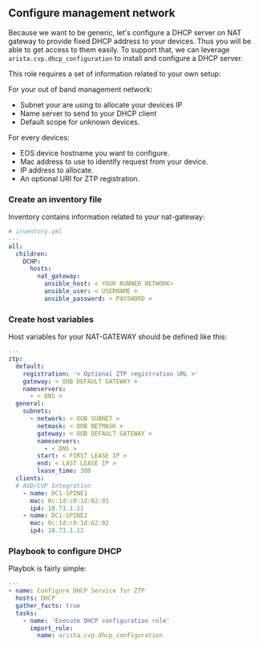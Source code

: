 ## Configure management network

Because we want to be generic, let's configure a DHCP server on NAT gateway to provide fixed DHCP address to your devices. Thus you will be able to get access to them easily. To support that, we can leverage `arista.cvp.dhcp_configuration` to install and configure a DHCP server.

This role requires a set of information related to your own setup:

For your out of band management network:

- Subnet your are using to allocate your devices IP
- Name server to send to your DHCP client
- Default scope for unknown devices.

For every devices:

- EOS device hostname you want to configure.
- Mac address to use to identify request from your device.
- IP address to allocate.
- An optional URI for ZTP registration.

### Create an inventory file

Inventory contains information related to your nat-gateway:

```yaml
# inventory.yml
---
all:
  children:
    DCHP:
      hosts:
        nat_gateway:
          ansible_host: < YOUR RUNNER NETWORK>
          ansible_user: < USERNAME >
          ansible_password: < PASSWORD >
```

### Create host variables

Host variables for your NAT-GATEWAY should be defined like this:

```yaml
---
ztp:
  default:
    registration: '< Optional ZTP registration URL >'
    gateway: < OOB DEFAULT GATEWAY >
    nameservers:
      - < DNS >
  general:
    subnets:
      - network: < OOB SUBNET >
        netmask: < OOB NETMASK >
        gateway: < OOB DEFAULT GATEWAY >
        nameservers:
          - < DNS >
        start: < FIRST LEASE IP >
        end: < LAST LEASE IP >
        lease_time: 300
  clients:
  # AVD/CVP Integration
    - name: DC1-SPINE1
      mac: 0c:1d:c0:1d:62:01
      ip4: 10.73.1.11
    - name: DC1-SPINE2
      mac: 0c:1d:c0:1d:62:02
      ip4: 10.73.1.12
```

### Playbook to configure DHCP

Playbok is fairly simple:

```yaml
---
- name: Configure DHCP Service for ZTP
  hosts: DHCP
  gather_facts: true
  tasks:
    - name: 'Execute DHCP configuration role'
      import_role:
        name: arista.cvp.dhcp_configuration
```
